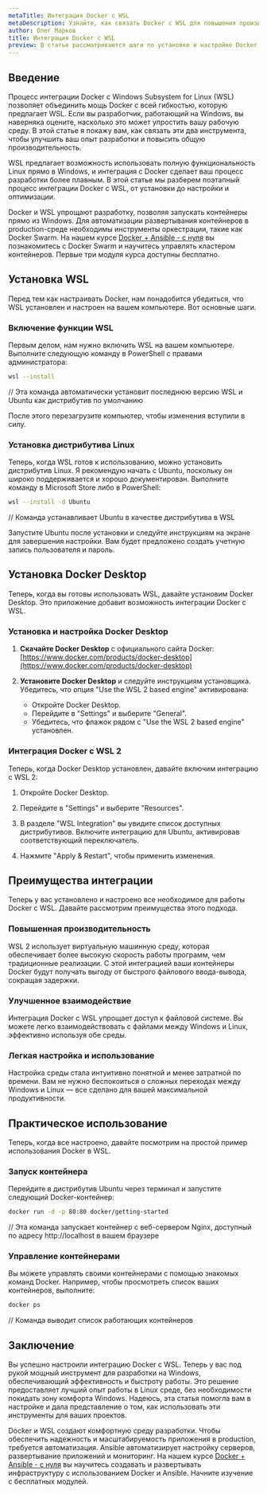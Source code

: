 ```yaml
---
metaTitle: Интеграция Docker с WSL
metaDescription: Узнайте, как связать Docker с WSL для повышения производительности и удобства разработки - рассмотрим установку, настройку и оптимизацию этих инструментов
author: Олег Марков
title: Интеграция Docker с WSL
preview: В статье рассматриваются шаги по установке и настройке Docker в WSL - а также преимущества такой интеграции и практические примеры использования
---
```


## Введение

Процесс интеграции Docker с Windows Subsystem for Linux (WSL) позволяет объединить мощь Docker с всей гибкостью, которую предлагает WSL. Если вы разработчик, работающий на Windows, вы наверняка оцените, насколько это может упростить вашу рабочую среду. В этой статье я покажу вам, как связать эти два инструмента, чтобы улучшить ваш опыт разработки и повысить общую производительность.

WSL предлагает возможность использовать полную функциональность Linux прямо в Windows, и интеграция с Docker сделает ваш процесс разработки более плавным. В этой статье мы разберем поэтапный процесс интеграции Docker с WSL, от установки до настройки и оптимизации.

Docker и WSL упрощают разработку, позволяя запускать контейнеры прямо из Windows. Для автоматизации развертывания контейнеров в production-среде необходимы инструменты оркестрации, такие как Docker Swarm. На нашем курсе [Docker + Ansible - с нуля](https://purpleschool.ru/course/docker) вы познакомитесь с Docker Swarm и научитесь управлять кластером контейнеров. Первые три модуля курса доступны бесплатно.

## Установка WSL

Перед тем как настраивать Docker, нам понадобится убедиться, что WSL установлен и настроен на вашем компьютере. Вот основные шаги.

### Включение функции WSL

Первым делом, нам нужно включить WSL на вашем компьютере. Выполните следующую команду в PowerShell с правами администратора:

```bash
wsl --install
```

// Эта команда автоматически установит последнюю версию WSL и Ubuntu как дистрибутив по умолчанию

После этого перезагрузите компьютер, чтобы изменения вступили в силу.

### Установка дистрибутива Linux

Теперь, когда WSL готов к использованию, можно установить дистрибутив Linux. Я рекомендую начать с Ubuntu, поскольку он широко поддерживается и хорошо документирован. Выполните команду в Microsoft Store либо в PowerShell:

```bash
wsl --install -d Ubuntu
```

// Команда устанавливает Ubuntu в качестве дистрибутива в WSL

Запустите Ubuntu после установки и следуйте инструкциям на экране для завершения настройки. Вам будет предложено создать учетную запись пользователя и пароль.

## Установка Docker Desktop

Теперь, когда вы готовы использовать WSL, давайте установим Docker Desktop. Это приложение добавит возможность интеграции Docker с WSL.

### Установка и настройка Docker Desktop

1. **Скачайте Docker Desktop** с официального сайта Docker: [https://www.docker.com/products/docker-desktop](https://www.docker.com/products/docker-desktop)

2. **Установите Docker Desktop** и следуйте инструкциям установщика. Убедитесь, что опция "Use the WSL 2 based engine" активирована:

   - Откройте Docker Desktop.
   - Перейдите в "Settings" и выберите "General".
   - Убедитесь, что флажок рядом с "Use the WSL 2 based engine" установлен.

### Интеграция Docker с WSL 2

Теперь, когда Docker Desktop установлен, давайте включим интеграцию с WSL 2:

1. Откройте Docker Desktop.

2. Перейдите в "Settings" и выберите "Resources".

3. В разделе "WSL Integration" вы увидите список доступных дистрибутивов. Включите интеграцию для Ubuntu, активировав соответствующий переключатель.

4. Нажмите "Apply & Restart", чтобы применить изменения.

## Преимущества интеграции

Теперь у вас установлено и настроено все необходимое для работы Docker с WSL. Давайте рассмотрим преимущества этого подхода.

### Повышенная производительность

WSL 2 использует виртуальную машинную среду, которая обеспечивает более высокую скорость работы программ, чем традиционные реализации. С этой интеграцией ваши контейнеры Docker будут получать выгоду от быстрого файлового ввода-вывода, сокращая задержки.

### Улучшенное взаимодействие

Интеграция Docker с WSL упрощает доступ к файловой системе. Вы можете легко взаимодействовать с файлами между Windows и Linux, эффективно используя обе среды.

### Легкая настройка и использование

Настройка среды стала интуитивно понятной и менее затратной по времени. Вам не нужно беспокоиться о сложных переходах между Windows и Linux — все сделано для вашей максимальной продуктивности.

## Практическое использование

Теперь, когда все настроено, давайте посмотрим на простой пример использования Docker в WSL.

### Запуск контейнера

Перейдите в дистрибутив Ubuntu через терминал и запустите следующий Docker-контейнер:

```bash
docker run -d -p 80:80 docker/getting-started
```

// Эта команда запускает контейнер с веб-сервером Nginx, доступный по адресу http://localhost в вашем браузере

### Управление контейнерами

Вы можете управлять своими контейнерами с помощью знакомых команд Docker. Например, чтобы просмотреть список ваших контейнеров, выполните:

```bash
docker ps
```

// Команда выводит список работающих контейнеров

## Заключение

Вы успешно настроили интеграцию Docker с WSL. Теперь у вас под рукой мощный инструмент для разработки на Windows, обеспечивающий эффективность и быстроту работы. Это решение предоставляет лучший опыт работы в Linux среде, без необходимости покидать зону комфорта Windows. Надеюсь, эта статья помогла вам в настройке и дала представление о том, как использовать эти инструменты для ваших проектов.

Docker и WSL создают комфортную среду разработки. Чтобы обеспечить надежность и масштабируемость приложения в production, требуется автоматизация. Ansible автоматизирует настройку серверов, развертывание приложений и мониторинг. На нашем курсе [Docker + Ansible - с нуля](https://purpleschool.ru/course/docker) вы научитесь создавать и развертывать инфраструктуру с использованием Docker и Ansible. Начните изучение с бесплатных модулей.
